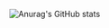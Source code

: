 ![Anurag's GitHub stats](https://github-readme-stats.vercel.app/api?username=cvenkman&count_private=true&show_icons=true&theme=highcontrast)
